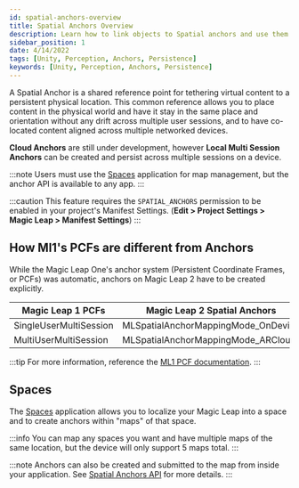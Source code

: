 ```yaml
---
id: spatial-anchors-overview
title: Spatial Anchors Overview
description: Learn how to link objects to Spatial anchors and use them to creat persistent content.
sidebar_position: 1
date: 4/14/2022
tags: [Unity, Perception, Anchors, Persistence]
keywords: [Unity, Perception, Anchors, Persistence]
---
```


A Spatial Anchor is a shared reference point for tethering virtual content to a persistent physical location. This common reference allows you to place content in the physical world and have it stay in the same place and orientation without any drift across multiple user sessions, and to have co-located content aligned across multiple networked devices.

**Cloud Anchors** are still under development, however **Local Multi Session Anchors** can be created and persist across multiple sessions on a device.

:::note
Users must use the [Spaces](docs/guides/features/spaces/spaces-tool.md) application for map management, but the anchor API is available to any app.
:::

:::caution
This feature requires the `SPATIAL_ANCHORS` permission to be enabled in your project's Manifest Settings. (**Edit > Project Settings > Magic Leap > Manifest Settings**)
:::

## How Ml1's PCFs are different from Anchors

While the Magic Leap One's anchor system (Persistent Coordinate Frames, or PCFs) was automatic, anchors on Magic Leap 2 have to be created explicitly.

| Magic Leap 1 PCFs               | Magic Leap 2 Spatial Anchors                 |
| ---------------------- | ----------------------------------- |
| SingleUserMultiSession | MLSpatialAnchorMappingMode_OnDevice |
| MultiUserMultiSession  | MLSpatialAnchorMappingMode_ARCloud  |

:::tip
For more information, reference the [ML1 PCF documentation](https://developer.magicleap.com/en-us/learn/guides/persistent-coordinate-frames).
:::

## Spaces

The [Spaces](docs/guides/features/spaces/spaces-tool.md) application allows you to localize your Magic Leap into a space and to create anchors within "maps" of that space.

:::info
You can map any spaces you want and have multiple maps of the same location, but the device will only support 5 maps total.
:::

:::note
Anchors can also be created and submitted to the map from inside your application. See [Spatial Anchors API](/versioned_docs/version-22-Feb-2023/guides/unity/perception/anchors/spatial-anchors-api.md) for more details.
:::

